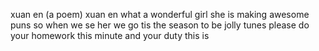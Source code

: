 xuan en (a poem)
xuan en
what a wonderful girl she is
making awesome puns
so when we se her we go tis
the season to be jolly tunes
please do your homework this
minute and your duty this is
